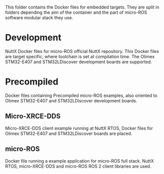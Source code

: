 This folder contains the Docker files for embedded targets. They are split in folders depending the aim of the container and the part of micro-ROS software modular stack they use.

# Development

 NuttX Docker files for micro-ROS official NuttX repository. This Docker files are target specific, where toolchain is set at compilation time. The Olimex STM32-E407 and STM32LDiscover development boards are supported.

# Precompiled

 Docker files containing Precompiled micro-ROS examples, also oriented to Olimex STM32-E407 and STM32LDiscover development boards.

 ## Micro-XRCE-DDS

 Micro-XRCE-DDS client example running at NuttX RTOS, Docker files for Olimex STM32-E407 and STM32LDiscover boards are placed.

 ## micro-ROS

 Docker file running a example application for micro-ROS full stack.  NuttX RTOS, micro-XRCE-DDS and micro-ROS ROS 2 client libraries are used.
